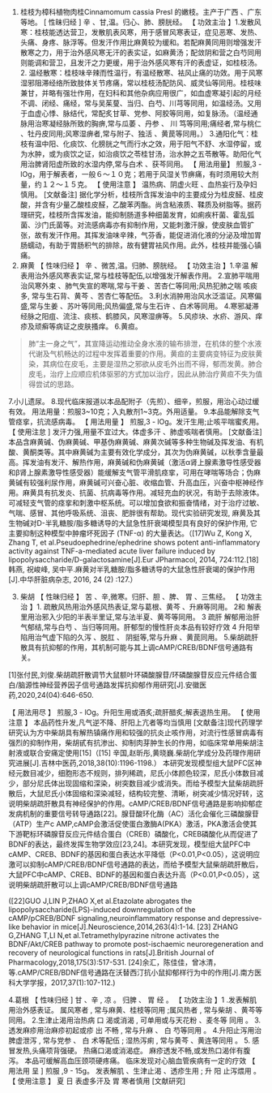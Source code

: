 1. 桂枝为樟科植物肉桂Cinnamomum cassia Presl 的嫩枝。主产于广西 、广东等地。
[ 性昧归经 ] 辛 、甘,温。归心、肺、膀胱经。
【 功效主治 】1.发散风寒：桂枝能透达营卫，发散肌表风寒，用于感冒风寒表证，症见恶寒、发热、头痛、身疼、脉浮等。但发汗作用比麻黄较为缓和。若配麻黄同用则增强发汗散寒之力，用于治外感风寒无汗的表实证，如麻黄汤；配敛阴和营之白芍同用则能调和营卫，且发汗之力更缓，用于治外感风寒有汗的表虚证，如桂枝汤。
            2. 温经散寒：桂枝味辛辣而性温行，有温经散寒、袪风止痛的功效。用于风寒湿邪阻滞经络所致肢体关节疼痛，常以桂枝汤配防风、威灵仙等同用。桂枝味兼甘，并略有强壮作用，在妇科和其他杂病应用很广，如血虚寒凝引起的月经不调、闭经、痛经，常与吴茱蓃、当归、白芍、川芎等同用，如温经汤。又用于血虚心悸、脉结代，常配炙甘草、党参、阿胶等同用，如复脉汤。（温经通脉用治寒凝经脉所致的胸痹,常与瓜萎 、丹参 、 川 笃等同用;痛经者,常与桃仁 、牡丹皮同用;风寒湿痹者,常与附子、独活 、黄苠等同用。）
            3.通阳化气：桂枝有温中阳、化痰饮、化膀胱之气而行水之效，用于阳气不舒、水湿停留，或为水肿，或为痰饮之证，如治痰饮之苓桂甘汤，治水肿之五苓散等。助阳化气用治脾肾阳虚所致的水湿内停,常与白术 、获芩同用。
【 用法用量】 煎服,3 - lOg，用于解表者，一般６～１０克；若用于风湿关节痹痛，有时须用较大剂量，约１２～１５克。
【 使用注意 】 温热病、阴虚火旺 、血热妄行及孕妇慎用。
[文献备注] 据化学分析，桂枝所含挥发油中的主要成分为桂皮醛、桂皮酸，并含有少量乙酸桂皮醛，乙酸苯丙酯。尚含粘液质、鞣质及树脂等。据药理研究，桂枝所含挥发油，能抑制肠道多种细菌发育，如痢疾杆菌、霍乱弧菌、沙门氏菌等。对流感病毒亦有抑制作用，又能刺激汗腺，使皮肤血管扩张，故有发汗作用。其挥发油味辛辣，气芬香，能促进消化液的分泌及增加胃肠蠕动，有助于胃肠积气的排除，故有健胃袪风作用。此外，桂枝并能强心镇痛。
2. 麻黄
【 性味归经 】 辛 、微苦,温。归肺、膀胱经。
【 功效主治 】1.辛温 解表用治外感风寒表实证,常与桂枝等配伍,以增强发汗解表作用。
2.宣肺平喘用治风寒外束 、肺气失宣的寒喘,常与干姜 、苦杏仁等同用;风热犯肺之喘 咳痰多, 常与生石背、黄芩 、苦杏仁等配伍。
3.利水消肿用治风水泛滥证。风寒偏盛,常与生姜 、苏叶等同用;风热偏盛,常与生石许 、白术等同用。
4.寒邪凝滞经脉之阳疽、流注、痰核、鹤膝风，风寒湿痹等。
5.风疹块、水疥、游风、痒疹及顽癣等病证之皮肤搔痒。
6.黄疸。
> 肺“主一身之气”，其宣降运动推动全身水液的输布排泄，在机体的整个水液代谢及气机畅达的过程中发挥着重要的作用。黄疸的主要病变特征为皮肤黄染，其病位在皮毛，主要是湿热之邪欲从皮毛外出而不得，郁而发黄。肺合皮毛，治疗上应顺应机体驱邪的方式加以治疗，因此从肺治疗黄疸不失为值得尝试的思路。

7.小儿遗尿。
8.现代临床报道以本品配附子（先煎）、细辛，煎服，用治心动过缓有效。
用法用量：煎服3~10克；入丸散剂1~3克。外用适量。
9.本品能解除支气管痉挛，抗流感病毒。
【 用法用量 】 煎服,3 - lOg。发汗生用;止咳平喘蜜炙用。
【 使用注怠 ] 发汗力强,用量不宜过大。体虚多汗 、肺虚咳喘者慎用。
[文献备注] 本品含麻黄碱、伪麻黄碱、甲基伪麻黄碱、麻黄次碱等多种生物碱及挥发油、有机酸、黄酮类等。其中麻黄碱为主要有效化学成分，其次为伪麻黄碱，以秋季含量最高。挥发油有发汗、解热作用，麻黄碱和伪麻黄碱（激活α肾上腺素激导性感受器和β肾上腺素激导性感受器）能缓解支气管平滑肌痉挛，可用在哮喘等场合；伪麻黄碱有较强利尿作用，麻黄碱可兴奋心脏、收缩血管、升高血压，兴奋中枢神经作用。麻黄具有抗发炎、抗菌、抗病毒等作用。减轻充血的状况，有助于去除液体。可减轻支气管的痉挛和刺激中枢系统。可以增加食欲和振奋情绪，对于治疗过敏、气喘、感冒、其他呼吸系统、沮丧、肥胖很有帮助。现代实验研究发现, 麻黄及其生物碱对D-半乳糖胺/脂多糖诱导的大鼠急性肝衰竭模型具有良好的保护作用, 它主要抑制这种模型中肿瘤坏死因子 (TNF-α) 的大量表达。（[17]Wu Z, Kong X, Zhang T, et al.Pseudoephedrine/ephedrine shows potent anti-inflammatory activity against TNF-a-mediated acute liver failure induced by lipopolysaccharide/D-galactosamine[J].Eur JPharmacol, 2014, 724:112.[18]韩燕, 祝峻峰, 吴中平.麻黄对半乳糖胺/脂多糖诱导的大鼠急性肝衰竭的保护作用[J].中华肝脏病杂志, 2016, 24 (2) :127.）

3. 柴胡
【 性昧归经 】 苦 、辛,微寒。归肝、胆 、脾、 胃 、三焦经。
【 功效主治 】1. 疏散风热用治外感风热表证,常与葛根、黄芩 、升麻等同用。
2和 解表里用治邪入少阳的半表半里证,常与法半夏、黄芩等同用。
3 疏肝 解郁用治肝气郁结,常与白芍 、当归等同用。肝郁型的慢性肝炎本品有较好疗效
4 升阳举陷用治气虚下陷的久泻 、脱肛 、 阴挺等,常与升麻 、黄苠同用。
5.柴胡疏肝散具有抗抑郁的作用，其机制可能与其上调cAMP/CREB/BDNF信号通路有关。


[1]张付民,刘俊.柴胡疏肝散调节大鼠额叶环磷酸腺苷/环磷酸腺苷反应元件结合蛋白/脑源性神经营养因子信号通路发挥抗抑郁作用研究[J].安徽医药,2020,24(04):646-650.

【 用法用尽 】 煎服,3 - lOg。升阳生用或酒炙;疏肝醋炙;解表退热生用。
【 使用注意 】 本品药性升发,凡气逆不降、肝阳上亢者等均当慎用
[文献备注]现代药理学研究认为方中柴胡具有解热镇痛作用和较强的抗炎止咳作用，对流行性感冒病毒有强烈的抑制作用，柴胡甙有抗渗出、抑制肉芽肿生长的作用，如临床常单用柴胡注射液或联合安痛定使用[15]（[15] 辛国,赵昕彤,黄晓巍.柴胡化学成分及药理作用研究进展[J].吉林中医药,2018,38(10):1196-1198.）
本研究发现模型组大鼠PFC区神经元数目减少，细胞形态不规则，排列稀疏，尼氏小体颜色较深，尼氏小体数目减少，部分尼氏体出现固缩和深染，树突数目减少或消失。而给予模型大鼠柴胡疏肝散后，大鼠尼氏小体固缩和深染减轻，结构较完整、清晰，树突减少情况好转，这说明柴胡疏肝散具有神经保护的作用。cAMP/CREB/BDNF信号通路是影响抑郁症发病机制的重要信号转导通路[22]。腺苷酸环化酶（AC）活化会催化三磷酸腺苷（ATP）生产c AMP,cAMP会激活促使蛋白激酶A(PKA）激活，PKA激活会使其下游靶标环磷腺苷反应元件结合蛋白（CREB）磷酸化，CREB磷酸化从而促进了BDNF的表达，最终发挥生物学效应[23,24]。本研究发现，模型组大鼠PFC中cAMP、CREB、BDNF的基因和蛋白表达水平降低（P<0.01,P<0.05），这说明应激可以抑制cAMP/CREB/BDNF信号通路的表达，而给予模型大鼠柴胡疏肝散后，大鼠PFC中cAMP、CREB、BDNF的基因和蛋白表达升高（P<0.01,P<0.05），这说明柴胡疏肝散可以上调cAMP/CREB/BDNF信号通路

([22]GUO J,LIN P,ZHAO X,et al.Etazolate abrogates the lipopolysaccharide(LPS)-induced downregulation of the cAMP/pCREB/BDNF signaling,neuroinflammatory response and depressive-like behavior in mice[J].Neuroscience,2014,263(4):1-14.
[23] ZHANG G,ZHANG T,LI N,et al.Tetramethylpyrazine nitrone activates the BDNF/Akt/CREB pathway to promote post-ischaemic neuroregeneration and recovery of neurological functions in rats[J].British Journal of Pharmacology,2018,175(3):517-531.
[24]余汇，陈佳佳，曾冰清，等.cAMP/CREB/BDNF信号通路在沃替西汀抗小鼠抑郁样行为中的作用[J].南方医科大学学报，2017,37(1):107-112.)

4.葛根
 【 性味归经 ] 甘 、辛 , 凉 。 归脾 、 胃 经 。
【 功效主治 】1 .发表解肌用治外感表证。 属风寒者 , 常与麻黄、桂枝等同用 ;属风热者 , 常与柴胡 、黄芩等同用。
2.生津止渴用治热病 口 渴或消渴 , 可单用或与天花粉 、麦冬等 同用 。
3.透发麻疹用治麻疹初起或疹 出 不畅 , 常与升麻 、 白 芍等同用 。
4.升阳止泻用治脾虚泄泻 , 常与党参 、 白 术等配伍 ; 湿热泻痢 , 常与黄芩 、黄连等同用 。
5. 感冒发热,头痛项背强硬。
热痛口渴或消渴症。
麻疹透发不畅,或发热口渴伴有腹泻。
本品可缓解高血压颈项硬疼痛。
临床发现对心脑血管疾病有一定的疗效
【 用法用 呈 ] 煎服 ,9 - 15g。 发表解肌 、生津止渴 、透疹生用 ; 升 阳 止泻煨用 。
【 使用注意 】 夏 日 表虚多汗及 胃 寒者慎用
[文献研究]

